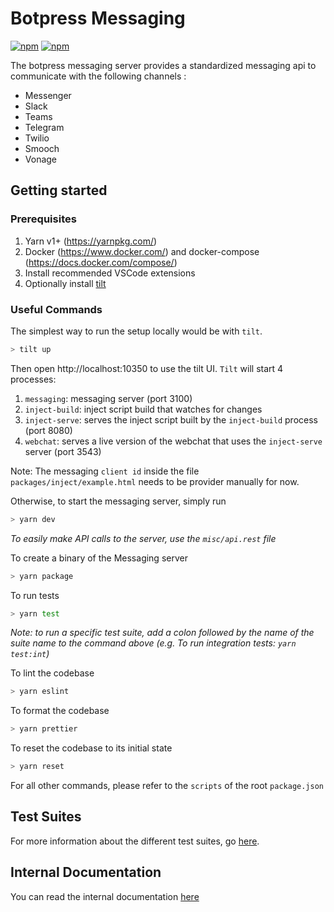 # Botpress Messaging

[![npm](https://img.shields.io/npm/v/@botpress/messaging-client?label=%40botpress%2Fmessaging-client)](https://www.npmjs.com/package/@botpress/messaging-client)
[![npm](https://img.shields.io/npm/v/@botpress/messaging-socket?label=%40botpress%2Fmessaging-socket)](https://www.npmjs.com/package/@botpress/messaging-socket)

The botpress messaging server provides a standardized messaging api to communicate with the following channels :

- Messenger
- Slack
- Teams
- Telegram
- Twilio
- Smooch
- Vonage

## Getting started

### Prerequisites

1.  Yarn v1+ (https://yarnpkg.com/)
2.  Docker (https://www.docker.com/) and docker-compose (https://docs.docker.com/compose/)
3.  Install recommended VSCode extensions
4.  Optionally install [tilt](https://tilt.dev)

### Useful Commands

The simplest way to run the setup locally would be with `tilt`.

```sh
> tilt up
```

Then open http://localhost:10350 to use the tilt UI. `Tilt` will start 4 processes:

1. `messaging`: messaging server (port 3100)
2. `inject-build`: inject script build that watches for changes
3. `inject-serve`: serves the inject script built by the `inject-build` process (port 8080)
4. `webchat`: serves a live version of the webchat that uses the `inject-serve` server (port 3543)

Note: The messaging `client id` inside the file `packages/inject/example.html` needs to be provider manually for now.

Otherwise, to start the messaging server, simply run

```sh
> yarn dev
```

_To easily make API calls to the server, use the `misc/api.rest` file_

To create a binary of the Messaging server

```sh
> yarn package
```

To run tests

```sh
> yarn test
```

_Note: to run a specific test suite, add a colon followed by the name of the suite name to the command above (e.g. To run integration tests: `yarn test:int`)_

To lint the codebase

```sh
> yarn eslint
```

To format the codebase

```sh
> yarn prettier
```

To reset the codebase to its initial state

```sh
> yarn reset
```

For all other commands, please refer to the `scripts` of the root `package.json`

## Test Suites

For more information about the different test suites, go [here](./test/README.md).

## Internal Documentation

You can read the internal documentation [here](./docs/readme.md)
